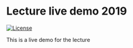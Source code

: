 # Lecture live demo 2019

[![License](https://img.shields.io/badge/License-Apache%202.0-blue.svg)](https://opensource.org/licenses/Apache-2.0)

This is a live demo for the lecture
